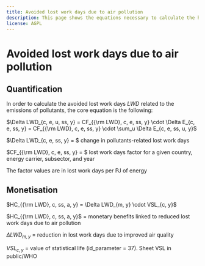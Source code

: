 ```yaml
---
title: Avoided lost work days due to air pollution
description: This page shows the equations necessary to calculate the health effects linked to reduced air pollution in terms of lost work days.
license: AGPL
---
```


<!--
© 2023 - 2024 Fraunhofer-Gesellschaft e.V., München

SPDX-License-Identifier: AGPL-3.0-or-later
-->

Avoided lost work days due to air pollution
=

Quantification
-

In order to calculate the avoided lost work days $LWD$ related to the emissions of pollutants, the core equation is the following:

$\Delta LWD_{c, e, u, ss, y} = CF_{{\rm LWD}, c, e, ss, y} \cdot \Delta E_{c, e, ss, y} = CF_{{\rm LWD}, c, e, ss, y} \cdot \sum_u \Delta E_{c, e, ss, u, y}$

$\Delta LWD_{c, e, ss, y} = $ change in pollutants-related lost work days

$CF_{{\rm LWD}, c, e, ss, y} = $ lost work days factor for a given country, energy carrier, subsector, and year

The factor values are in lost work days per PJ of energy

Monetisation
-

$`HC_{{\rm LWD}, c, ss, a, y} = \Delta LWD_{m, y} \cdot VSL_{c, y}`$

$`HC_{{\rm LWD}, c, ss, a, y}`$ = monetary benefits linked to reduced lost work days due to air pollution

$`\Delta LWD_{m, y}`$ = reduction in lost work days due to improved air quality

$`VSL_{c, y}`$ = value of statistical life (id_parameter = 37). Sheet VSL in public/WHO 

